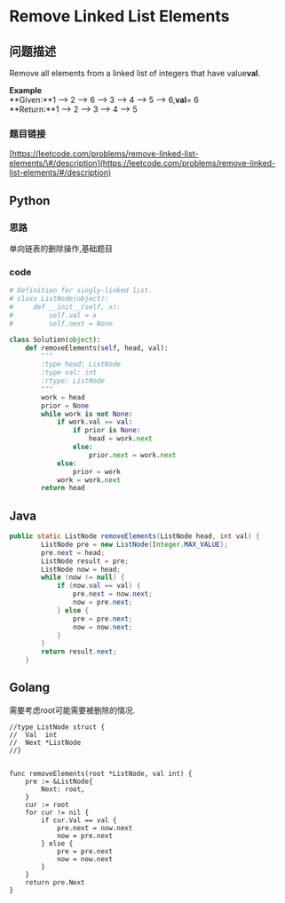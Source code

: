 # Remove Linked List Elements

## 问题描述

Remove all elements from a linked list of integers that have value**val**.

**Example**  
**Given:**1 --&gt; 2 --&gt; 6 --&gt; 3 --&gt; 4 --&gt; 5 --&gt; 6,**val**= 6  
**Return:**1 --&gt; 2 --&gt; 3 --&gt; 4 --&gt; 5

### 题目链接

[https://leetcode.com/problems/remove-linked-list-elements/\#/description](https://leetcode.com/problems/remove-linked-list-elements/#/description)

## Python

### 思路

单向链表的删除操作,基础题目

### code

```python
# Definition for singly-linked list.
# class ListNode(object):
#     def __init__(self, x):
#         self.val = x
#         self.next = None

class Solution(object):
    def removeElements(self, head, val):
        """
        :type head: ListNode
        :type val: int
        :rtype: ListNode
        """
        work = head
        prior = None
        while work is not None:
            if work.val == val:
                if prior is None:
                    head = work.next
                else:
                    prior.next = work.next
            else:
                prior = work
            work = work.next
        return head
```

## Java

```java
public static ListNode removeElements(ListNode head, int val) {
        ListNode pre = new ListNode(Integer.MAX_VALUE);
        pre.next = head;
        ListNode result = pre;
        ListNode now = head;
        while (now != null) {
            if (now.val == val) {
                pre.next = now.next;
                now = pre.next;
            } else {
                pre = pre.next;
                now = now.next;
            }
        }
        return result.next;
    }
```

## Golang

需要考虑root可能需要被删除的情况.

```golang
//type ListNode struct {
//  Val  int
//  Next *ListNode
//}


func removeElements(root *ListNode, val int) {
    pre := &ListNode{
        Next: root,
    }
    cur := root
    for cur != nil {
        if cur.Val == val {
            pre.next = now.next
            now = pre.next
        } else {
            pre = pre.next
            now = now.next
        }
    }
    return pre.Next
}
```
